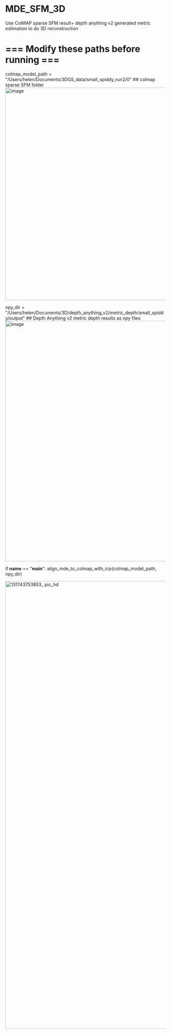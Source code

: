 # MDE_SFM_3D
Use ColMAP sparse SFM result+ depth anything v2 generated metric estimation to do 3D reconstruction

# === Modify these paths before running ===
colmap_model_path = "/Users/helen/Documents/3DGS_data/small_spiddy_run2/0" ## colmap sparse SFM folder
<img width="667" alt="image" src="https://github.com/user-attachments/assets/157785c7-4694-46c5-8ef7-cc1a29561d16" />

npy_dir = "/Users/helen/Documents/3D/depth_anything_v2/metric_depth/small_spiddy/output" ## Depth Anything v2 metric depth results as npy files
<img width="755" alt="image" src="https://github.com/user-attachments/assets/77287715-42ff-4e15-8062-3bc144f8ffc8" />



if __name__ == "__main__":
    align_mde_to_colmap_with_icp(colmap_model_path, npy_dir)

<img width="1405" alt="131743753853_ pic_hd" src="https://github.com/user-attachments/assets/f02314ce-d6e9-40f5-ab76-ba331f9932b6" />
